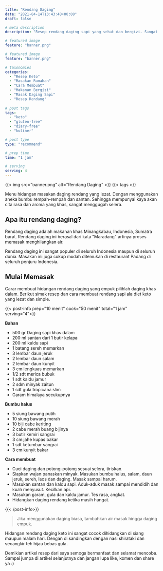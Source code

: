 ```yaml
---
title: "Rendang Daging"
date: "2021-04-14T13:43:40+00:00"
draft: false

# meta description
description: "Resep rendang daging sapi yang sehat dan bergizi. Sangat ramah untuk diet keto."

# featured image
feature: "banner.png"

# featured image
feature: "banner.png"

# taxonomies
categories:
  - "Resep Keto"
  - "Masakan Rumahan"
  - "Cara Membuat"
  - "Makanan Bergizi"
  - "Masak Daging Sapi"
  - "Resep Rendang"
  
# post tags
tags:
  - "keto"
  - "gluten-free"
  - "diary-free"
  - "kuliner"

# post type
type: "recommend"

# prep time
time: "1 jam"

# serving
serving: 4
---
```


{{< img src="banner.png" alt="Rendang Daging" >}}
{{< tags >}}

Menu hidangan masakan daging rendang yang lezat. Dengan menggunakan aneka bumbu rempah-rempah dan santan. Sehingga mempunyai kaya akan cita rasa dan aroma yang khas, sangat menggugah selera.

## Apa itu rendang daging?

Rendang daging adalah makanan khas Minangkabau, Indonesia, Sumatra barat. Rendang daging ini berasal dari kata "Maradang" artinya proses memasak menghilangkan air.

Rendang daging ini sangat populer di seluruh Indonesia maupun di seluruh dunia. Masakan ini juga cukup mudah ditemukan di restaurant Padang di seluruh penjuru Indonesia.

## Mulai Memasak

 Carar membuat hidangan rendang daging yang empuk pilihlah daging khas dalam. 
 Berikut simak resep dan cara membuat rendang sapi ala diet keto yang lezat dan simple.

{{< post-info prep="10 menit" cook="50 menit" total="1 jam" serving="4">}}

__Bahan__

- 500 gr Daging sapi khas dalam
- 200 ml santan dari 1 butir kelapa
- 200 ml kaldu sapi
- 1 batang sereh memarkan
- 3 lembar daun jeruk
- 2 lembar daun salam
- 2 lembar daun kunyit
- 3 cm lengkuas memarkan
- 1/2 sdt merica bubuk
- 1 sdt kaldu jamur
- 2 sdm minyak zaitun
- 1 sdt gula tropicana slim
- Garam himalaya secukupnya

__Bumbu halus__

- 5 siung bawang putih
- 10 siung bawang merah
- 10 biji cabe keriting
- 2 cabe merah buang bijinya
- 3 butir kemiri sangrai
- 3 cm jahe kupas bakar
- 1 sdt ketumbar sangrai
- 3 cm kunyit bakar


__Cara membuat__

- Cuci daging dan potong-potong sesuai selera, tiriskan.
- Siapkan wajan panaskan minyak. Masukan bumbu halus, salam, daun jeruk, sereh, laos dan daging. Masak sampai harum.
- Masukan santan dan kaldu sapi. Aduk-aduk masak sampai mendidih dan kuah menyusut. Kecilkan api.
- Masukan garam, gula dan kaldu jamur. Tes rasa, angkat.
- Hidangkan daging rendang ketika masih hangat.

{{< /post-info>}}

>Jika menggunakan daging biasa, tambahkan air masak hingga daging empuk.

Hidangan rendang daging keto ini sangat cocok dihidangkan di siang maupun malam hari. Dengan di sandingkan dengan nasi shirataki dan secangkir teh hijau bebas gula.

Demikian artikel resep dari saya semoga bermanfaat dan selamat mencoba. Sampai jumpa di artikel selanjutnya dan jangan lupa like, komen dan share ya :)
